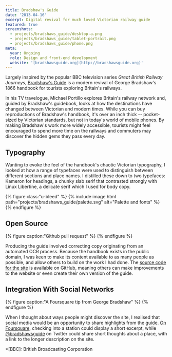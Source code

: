 ```yaml
---
title: Bradshaw's Guide
date: '2013-04-16'
excerpt: Digital revival for much loved Victorian railway guide
featured: true
screenshots:
  - projects/bradshaws_guide/desktop-a.png
  - projects/bradshaws_guide/tablet-portrait.png
  - projects/bradshaws_guide/phone.png
meta:
  year: Ongoing
  role: Design and front-end development
  website: '[bradshawsguide.org](http://bradshawsguide.org)'
---
```

Largely inspired by the popular BBC television series <cite>Great British Railway Journeys</cite>, [Bradshaw's Guide][1] is a modern revival of George Bradshaw's 1866 handbook for tourists exploring Britain's railways.

In his TV travelogue, Michael Portillo explores Britain's railway network and, guided by Bradshaw's guidebook, looks at how the destinations have changed between Victorian and modern times. While you can buy reproductions of Bradshaw's handbook, it's over an inch thick -- pocket-sized by Victorian standards, but not in today's world of mobile phones. By making Bradshaw's work more widely accessible, tourists might feel encouraged to spend more time on the railways and commuters may discover the hidden gems they pass every day.

## Typography
Wanting to evoke the feel of the handbook's chaotic Victorian typography, I looked at how a range of typefaces were used to distinguish between different sections and place names. I distilled these down to two typefaces: Kameron for headings, a chunky slab serif that contrasted strongly with Linux Libertine, a delicate serif which I used for body copy.

{% figure class:"u-bleed" %}
{% include image.html path="projects/bradshaws_guide/palette.svg" alt="Palette and fonts" %}
{% endfigure %}

## Open Source
{% figure caption:"Github pull request" %}
{% endfigure %}

Producing the guide involved correcting copy originating from an automated OCR process. Because the handbook exists in the public domain, I was keen to make its content available to as many people as possible, and allow others to build on the work I had done. The [source code for the site][2] is available on GitHub, meaning others can make improvements to the website or even create their own version of the guide.

## Integration With Social Networks
{% figure caption:"A Foursquare tip from George Bradshaw" %}
{% endfigure %}

When I thought about ways people might discover the site, I realised that social media would be an opportunity to share highlights from the guide. [On Foursquare][3], checking into a station could display a short excerpt, while [@bradshawsguide][4] on Twitter could share short thoughts about a place, with a link to the longer description on the site.

[1]: http://bradshawsguide.org
[2]: https://github.com/paulrobertlloyd/bradshawsguide
[3]: https://foursquare.com/bradshawsguide
[4]: https://twitter.com/bradshawsguide

*[BBC]: British Broadcasting Corporation
